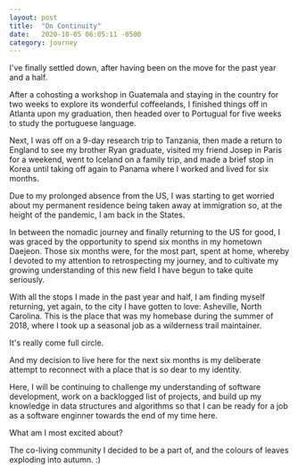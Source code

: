 ```yaml
---
layout: post
title:  "On Continuity"
date:   2020-10-05 06:05:11 -0500
category: journey
---
```


I've finally settled down, after having been on the move for the past year and a half. 

After a cohosting a workshop in Guatemala and staying in the country for two weeks to explore its wonderful coffeelands, I finished things off in Atlanta upon my graduation, then headed over to Portugual for five weeks to study the portuguese language. 

Next, I was off on a 9-day research trip to Tanzania, then made a return to England to see my brother Ryan graduate, visited my friend Josep in Paris for a weekend, went to Iceland on a family trip, and made a brief stop in Korea until taking off again to Panama where I worked and lived for six months.  

Due to my prolonged absence from the US, I was starting to get worried about my permanent residence being taken away at immigration so, at the height of the pandemic, I am back in the States. 

In between the nomadic journey and finally returning to the US for good, I was graced by the opportunity to spend six months in my hometown Daejeon. Those six months were, for the most part, spent at home, whereby I devoted to my attention to retrospecting my journey, and to cultivate my growing understanding of this new field I have begun to take quite seriously. 

With all the stops I made in the past year and half, I am finding myself returning, yet again, to the city I have gotten to love: Asheville, North Carolina. This is the place that was my homebase during the summer of 2018, where I took up a seasonal job as a wilderness trail maintainer.

It's really come full circle. 

And my decision to live here for the next six months is my deliberate attempt to reconnect with a place that is so dear to my identity.

Here, I will be continuing to challenge my understanding of software development, work on a backlogged list of projects, and build up my knowledge in data structures and algorithms so that I can be ready for a job as a software enginner towards the end of my time here. 

What am I most excited about? 

The co-living community I decided to be a part of, and the colours of leaves exploding into autumn. :)
